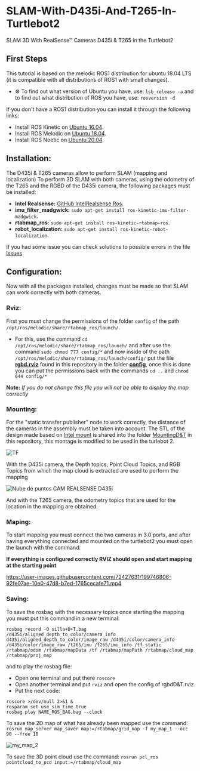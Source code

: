 # SLAM-With-D435i-And-T265-In-Turtlebot2
SLAM 3D With RealSense™ Cameras D435i &amp; T265 in the Turtlebot2

## First Steps
This tutorial is based on the melodic ROS1 distribution for ubuntu 18.04 LTS
(it is compatible with all distributions of ROS1 with small changes).

- ⚙️ To find out what version of Ubuntu you have, use: `lsb_release -a`
and to find out what distribution of ROS you have, use: `rosversion -d`

If you don't have a ROS1 distribution you can install it through the following links:
 
- Install ROS Kinetic on [Ubuntu 16.04](http://wiki.ros.org/kinetic/Installation/Ubuntu).
- Install ROS Melodic on [Ubuntu 18.04](http://wiki.ros.org/melodic/Installation/Ubuntu).
- Install ROS Noetic on [Ubuntu 20.04](http://wiki.ros.org/noetic/Installation/Ubuntu). 

## Installation:
The D435i & T265 cameras allow to perform SLAM (mapping and localization) To perform 3D SLAM with both cameras, using the odometry of the T265 and the RGBD of the D435i camera, the following packages must be installed: 

- **Intel Realsense:** [GitHub IntelRealsense Ros](https://github.com/IntelRealSense/realsense-ros/tree/ros1-legacy).
- **imu_filter_madgwick:** ```sudo apt-get install ros-kinetic-imu-filter-madgwick```.
- **rtabmap_ros:** ```sudo apt-get install ros-kinetic-rtabmap-ros```.
- **robot_localization:** ```sudo apt-get install ros-kinetic-robot-localization```.

If you had some issue you can check solutions to possible errors in the file [Issues](/Issues.md)

## Configuration:
Now with all the packages installed, changes must be made so that SLAM can work correctly with both cameras.

### Rviz:
First you must change the permissions of the folder `config` of the path `/opt/ros/melodic/share/rtabmap_ros/launch/`.

- For this, use the command `cd /opt/ros/melodic/share/rtabmap_ros/launch/` and after use the command `sudo chmod 777 config/*` and now inside of the path `/opt/ros/melodic/share/rtabmap_ros/launch/config/` put the file **[rgbd.rviz](config/rgbd.rviz)** found in this repository in the folder [**config**](config), once this is done you can put the permissions back with the commands `cd ..` and `chmod 644 config/*`

**Note:** _If you do not change this file you will not be able to display the map correctly_



### Mounting:

For the "static transfer publisher" node to work correctly, the distance of the cameras in the assembly must be taken into account.
The STL of the design made based on [Intel mount](https://github.com/IntelRealSense/realsense-ros/blob/dd97d1ff5b428b06d268c8eb8516d1e4a8bc24a4/realsense2_camera/meshes/mount_t265_d435.stl) is shared into the folder [MountingD&T](MountingD&T/MountingD435i&T265.stl) in this repository, this montage is modified to be used in the turlebot 2.


![TF](https://user-images.githubusercontent.com/72427631/199650200-2b55a6b4-60c0-486c-909e-c3cdc45cecca.png)



With the D435i camera, the Depth topics, Point Cloud Topics, and RGB Topics from which the map cloud is extracted are used to perform the mapping

![Nube de puntos CAM REALSENSE D435i](https://user-images.githubusercontent.com/72427631/199648223-b0eb740d-a4ee-4bc2-b6e4-ca33e2e8b9be.gif)

And with the T265 camera, the odometry topics that are used for the location in the mapping are obtained.


### Maping:

To start mapping you must connect the two cameras in 3.0 ports, and after having everything connected and mounted on the turtlebot2 you must open the launch with the command:


**If everything is configured correctly RVIZ should open and start mapping at the starting point**





https://user-images.githubusercontent.com/72427631/199746806-92fe07ae-10e0-47d8-b7ed-1765cecafe71.mp4



### Saving:

To save the rosbag with the necessary topics once starting the mapping you must put this command in a new terminal:

`rosbag record -O silla+D+T.bag /d435i/aligned_depth_to_color/camera_info  d435i/aligned_depth_to_color/image_raw /d435i/color/camera_info /d435i/color/image_raw /t265/imu /t265/imu_info /tf_static /rtabmap/odom /rtabmap/mapData /tf /rtabmap/mapPath /rtabmap/cloud_map /rtabmap/proj_map `

and to play the rosbag file:
 - Open one terminal and put there `roscore`
 - Open another terminal and put `rviz` and open the config of rgbdD&T.rviz
 - Put the next code:

```
roscore >/dev/null 2>&1 &
rosparam set use_sim_time true
rosbag play NAME_ROS_BAG.bag --clock
```

To save the 2D map of what has already been mapped use the command:
`rosrun map_server map_saver map:=/rtabmap/grid_map -f my_map_1 --occ 90 --free 10`

![my_map_2](https://user-images.githubusercontent.com/72427631/199769783-8bfb7d54-93d4-432d-b32f-eced447b134f.jpg)

To save the 3D point cloud use the command:
`rosrun pcl_ros pointcloud_to_pcd input:=/rtabmap/cloud_map`
